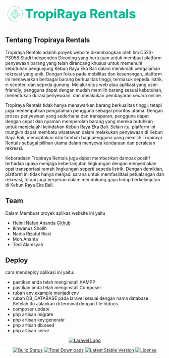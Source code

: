 ![alt text](https://github.com/Helminafan/Tropiraya-Rentals/blob/master/public/logo.png?raw=true)

## Tentang Tropiraya Rentals

Tropiraya Rentals adalah proyek website dikembangkan oleh tim C523-PS058 Studi Independen Dicoding yang bertujuan untuk membuat platform penyewaan barang yang telah dirancang khusus untuk memenuhi kebutuhan pengunjung Kebun Raya Eka Bali dalam menikmati pengalaman rekreasi yang unik. Dengan fokus pada mobilitas dan kesenangan, platform ini menawarkan berbagai barang berkualitas tinggi, termasuk sepeda listrik, e-scooter, dan sepeda gunung. Melalui situs web atau aplikasi yang user-friendly, pengguna dapat dengan mudah memilih barang sesuai kebutuhan, menentukan durasi penyewaan, dan melakukan pembayaran secara online.

Tropiraya Rentals tidak hanya menawarkan barang berkualitas tinggi, tetapi juga menempatkan pengalaman pengguna sebagai prioritas utama. Dengan proses penyewaan yang sederhana dan transparan, pengguna dapat dengan cepat dan nyaman memperoleh barang yang mereka butuhkan untuk menjelajahi keindahan Kebun Raya Eka Bali. Selain itu, platform ini mungkin dapat membatu wisatawan dalam melakukan penyewaan di Kebun Raya Bali, menciptakan nilai tambah bagi pengguna yang memilih Tropiraya Rentals sebagai pilihan utama dalam menyewa kendaraan dan peralatan rekreasi.

Keberadaan Tropiraya Rentals juga dapat memberikan dampak positif terhadap upaya menjaga keberlanjutan lingkungan dengan menyediakan opsi transportasi ramah lingkungan seperti sepeda listrik. Dengan demikian, platform ini tidak hanya menjadi sarana untuk memfasilitasi petualangan dan rekreasi, tetapi juga berperan dalam mendukung gaya hidup berkelanjutan di Kebun Raya Eka Bali.

## Team

Dalam Membuat proyek aplikas website ini yaitu
-  Helmi Nafan Ananda [Github](https://github.com/Helminafan)
-  Ikhwanus Sholih 
-  Nadia Rizatul Riski
-  Moh.Ananta
-  Tedi Alamsyah

## Deploy
cara mendeploy aplikasi ini yaitu:
- pastikan anda telah menginstall XAMPP
- pastikan anda telah menginstall Composer
- rubah env.example menjadi env
- rubah DB_DATABASE pada laravel sesuai dengan nama database
Setelah Itu Jalankan di terminal dengan file htdocs
- composer update
- php artisan migrate
- php artisan key:generate
- php artisan db:seed
- php artisan serve
  
<p align="center"><a href="https://laravel.com" target="_blank"><img src="https://raw.githubusercontent.com/laravel/art/master/logo-lockup/5%20SVG/2%20CMYK/1%20Full%20Color/laravel-logolockup-cmyk-red.svg" width="400" alt="Laravel Logo"></a></p>

<p align="center">
<a href="https://github.com/laravel/framework/actions"><img src="https://github.com/laravel/framework/workflows/tests/badge.svg" alt="Build Status"></a>
<a href="https://packagist.org/packages/laravel/framework"><img src="https://img.shields.io/packagist/dt/laravel/framework" alt="Total Downloads"></a>
<a href="https://packagist.org/packages/laravel/framework"><img src="https://img.shields.io/packagist/v/laravel/framework" alt="Latest Stable Version"></a>
<a href="https://packagist.org/packages/laravel/framework"><img src="https://img.shields.io/packagist/l/laravel/framework" alt="License"></a>
</p>
